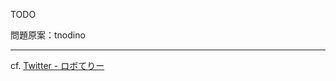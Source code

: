 TODO

問題原案：tnodino

---
cf. [Twitter - ロボてりー](https://twitter.com/terry_x86/status/1554411984853950464)
